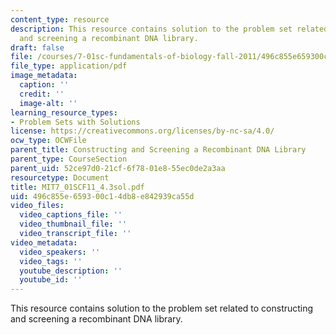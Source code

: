 ```yaml
---
content_type: resource
description: This resource contains solution to the problem set related to constructing
  and screening a recombinant DNA library.
draft: false
file: /courses/7-01sc-fundamentals-of-biology-fall-2011/496c855e659300c14db8e842939ca55d_MIT7_01SCF11_4.3sol.pdf
file_type: application/pdf
image_metadata:
  caption: ''
  credit: ''
  image-alt: ''
learning_resource_types:
- Problem Sets with Solutions
license: https://creativecommons.org/licenses/by-nc-sa/4.0/
ocw_type: OCWFile
parent_title: Constructing and Screening a Recombinant DNA Library
parent_type: CourseSection
parent_uid: 52ce97d0-21cf-6f78-01e8-55ec0de2a3aa
resourcetype: Document
title: MIT7_01SCF11_4.3sol.pdf
uid: 496c855e-6593-00c1-4db8-e842939ca55d
video_files:
  video_captions_file: ''
  video_thumbnail_file: ''
  video_transcript_file: ''
video_metadata:
  video_speakers: ''
  video_tags: ''
  youtube_description: ''
  youtube_id: ''
---
```

This resource contains solution to the problem set related to constructing and screening a recombinant DNA library.